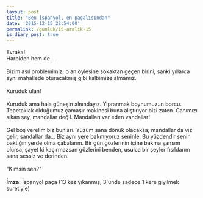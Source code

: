 ```yaml
---
layout: post
title: "Ben İspanyol, en paçalısından"
date: '2015-12-15 22:54:00'
permalink: /gunluk/15-aralik-15
is_diary_post: true
---
```

Evraka!<br/>
Harbiden hem de...<br/><br/>
Bizim asıl problemimiz; o an öylesine sokaktan geçen birini, sanki yıllarca aynı mahallede oturacakmış gibi kalbimize almamız.<br/><br/>
Kuruduk ulan!<br/><br/>
Kuruduk ama hala güneşin alnındayız. Yıpranmak boynumuzun borcu. Tepetaklak olduğumuz çamaşır makinesi buna alıştırıyor bizi zaten. Canımızı sıkan şey, mandallar değil. Mandalları var eden vandallar!<br/><br/>
Gel boş verelim biz bunları. Yüzüm sana dönük olacaksa; mandallar da vız gelir, sandallar da... Biz aynı yere bakmıyoruz seninle. Bu yüzdendir senin baktığın yerde olma çabalarım.  Bir gün gözlerinin içine bakma şansım olursa, şayet ki kaçırmazsan gözlerini benden, usulca bir şeyler fısıldarım sana sessiz ve derinden.<br/><br/>
"Kimsin sen?"<br/><br/>
**İmza:** İspanyol paça (13 kez yıkanmış, 3'ünde sadece 1 kere giyilmek suretiyle)
